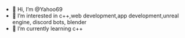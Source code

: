 - 👋 Hi, I’m @Yahoo69
- 👀 I’m interested in c++,web development,app development,unreal engine, discord bots, blender
- 🌱 I’m currently learning c++

<!---
Yahoo69/Yahoo69 is a ✨ special ✨ repository because its `README.md` (this file) appears on your GitHub profile.
You can click the Preview link to take a look at your changes.
--->
